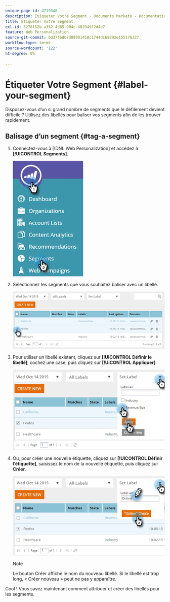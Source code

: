 ```yaml
---
unique-page-id: 4719348
description: Étiqueter Votre Segment - Documents Marketo - Documentation Du Produit
title: Étiqueter Votre Segment
exl-id: 5278f52b-a352-4d85-904c-48f94972d4e7
feature: Web Personalization
source-git-commit: 0d37fbdb7d08901458c1744dc68893e155176327
workflow-type: tm+mt
source-wordcount: '122'
ht-degree: 0%

---
```


# Étiqueter Votre Segment {#label-your-segment}

Disposez-vous d’un si grand nombre de segments que le défilement devient difficile ? Utilisez des libellés pour baliser vos segments afin de les trouver rapidement.

## Balisage d’un segment {#tag-a-segment}

1. Connectez-vous à [!DNL Web Personalization] et accédez à **[!UICONTROL Segments]**.

   ![](assets/new-dropdown-segments-hand.jpg)

1. Sélectionnez les segments que vous souhaitez baliser avec un libellé.

   ![](assets/image2015-10-14-15-3a26-3a28.png)

1. Pour utiliser un libellé existant, cliquez sur **[!UICONTROL Définir le libellé]**, cochez une case, puis cliquez sur **[!UICONTROL Appliquer]**.

   ![](assets/image2015-10-14-15-3a34-3a42.png)

1. Ou, pour créer une nouvelle étiquette, cliquez sur **[!UICONTROL Définir l’étiquette]**, saisissez le nom de la nouvelle étiquette, puis cliquez sur **Créer**.

   ![](assets/image2015-10-14-15-3a38-3a30.png)

   >[!NOTE]
   >
   >Le bouton Créer affiche le nom du nouveau libellé. Si le libellé est trop long, « Créer nouveau » peut ne pas y apparaître.

Cool ! Vous savez maintenant comment attribuer et créer des libellés pour les segments.
